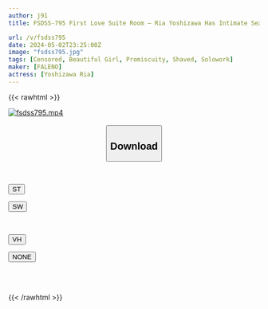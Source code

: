 ```yaml
---
author: j91
title: FSDSS-795 First Love Suite Room – Ria Yoshizawa Has Intimate Sex Until The Morning On A Sleepover Date With Her Girlfriend For The First Time

url: /v/fsdss795
date: 2024-05-02T23:25:00Z
image: "fsdss795.jpg"
tags: [Censored, Beautiful Girl, Promiscuity, Shaved, Solowork]
maker: [FALENO]
actress: [Yoshizawa Ria]
---
```



{{< rawhtml >}}

<div class="video" data-videoid="pVKobRZ7qrTr4k4">
    <a href="javascript:;">
        <img src="/v/fsdss795/fsdss795.jpg" width="WIDTH" height="HEIGHT" alt="fsdss795.mp4" loading="lazy">
    </a>
</div>

<script type="text/javascript" src="https://j91.asia/asset/on-demand-st.js"></script>

<br>
  <link rel="stylesheet" href="https://j91.asia/asset/bs5.css">
  
  <center>
  <button class="btn btn-primary" type="button" data-bs-toggle="collapse" data-bs-target=".multi-collapse" aria-expanded="false" aria-controls="multiCollapseExample1 multiCollapseExample2"><h2>Download</h2></button></center>
</p>
<div class="row">
  <div class="col">
    <div class="collapse multi-collapse" id="multiCollapseExample1">
      <div class="card card-body">
	      	      <br>
<div class="buttons">  
<p><a href="https://streamtape.to/v/pVKobRZ7qrTr4k4" target="_blank"><button class="btn-hover color-3"><i class="fa fa-download"></i> ST</button></a></p>
<p><a href="https://asnwish.com/tcyfyx6pceuo" target="_blank"><button class="btn-hover color-2"><i class="fa fa-download"></i> SW</button></a></p></div>
    </div>
  </div>
</div>
  <div class="col">
    <div class="collapse multi-collapse" id="multiCollapseExample2">
      <div class="card card-body">
	      <br>
<div class="buttons">
<p><a href="https://vidhidevip.com/file/pd37bhcieply"><button class="btn-hover color-8"><i class="fa fa-download"></i> VH</button></a></p>
<p><a href="javascript:;"><button class="btn-hover color-9"><i class="fa fa-download"></i> NONE</button></a></p></div>
<br><br>
      </div>
    </div>
  </div>
</div>

{{< /rawhtml >}}